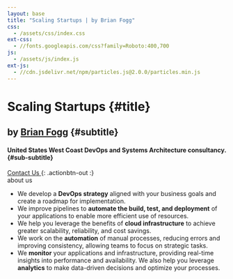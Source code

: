 ```yaml
---
layout: base
title: "Scaling Startups | by Brian Fogg"
css:
  - /assets/css/index.css
ext-css:
  - //fonts.googleapis.com/css?family=Roboto:400,700
js:
  - /assets/js/index.js
ext-js:
  - //cdn.jsdelivr.net/npm/particles.js@2.0.0/particles.min.js
---
```


<div id="header" class="cut1" markdown="1">

<div id="header-inner" markdown="1">

# Scaling Startups {#title}

## by [Brian Fogg](https://brianfogg.com/) {#subtitle}

#### United States West Coast DevOps and Systems Architecture consultancy. {#sub-subtitle}

<a href="/contact" class="actionbtn">
  <span class="far fa-envelope" aria-hidden="true"></span>
  Contact Us
</a>
{: .actionbtn-out :}

</div>

<div id="particles-js"></div>

</div>

<div id="main-sections">

<div class="cut-buffer aboutus-buffer"></div>

<div id="aboutus-out" class="page-section grey-section cut2">
  <div id="aboutus">
    <div class="section-title">about us</div>
    <div id="aboutus-text">
      <ul>
        <li> We develop a <b>DevOps strategy</b> aligned with your business goals and create a roadmap for implementation. </li>
        <li> We improve pipelines to <b>automate the build, test, and deployment</b> of your applications to enable more efficient use of resources. </li>
        <li> We help you leverage the benefits of <b>cloud infrastructure</b> to achieve greater scalability, reliability, and cost savings. </li>
        <li> We work on the <b>automation</b> of manual processes, reducing errors and improving consistency, allowing teams to focus on strategic tasks. </li>
        <li> We <b>monitor</b> your applications and infrastructure, providing real-time insights into performance and availability. We also help you leverage <b>analytics</b> to make data-driven decisions and optimize your processes. </li>
      </ul>
    </div>
  </div>
</div>

</div>